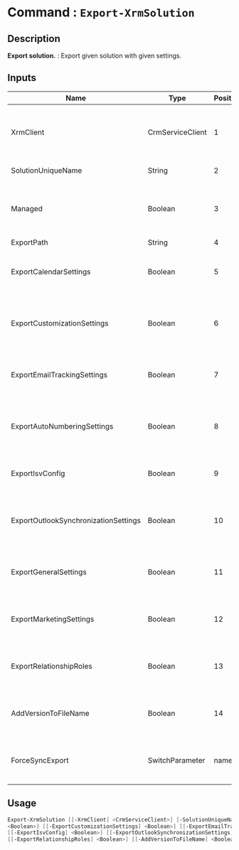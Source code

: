 ﻿# Command : `Export-XrmSolution` 

## Description

**Export solution.** : Export given solution with given settings.

## Inputs

Name|Type|Position|Required|Default|Description
----|----|--------|--------|-------|-----------
XrmClient|CrmServiceClient|1|false|$Global:XrmClient|Xrm connector initialized to target instance. Use latest one by default. (CrmServiceClient)
SolutionUniqueName|String|2|true||Solution unique name to export.
Managed|Boolean|3|false|False|Specify if solution should be export as managed or unmanaged. (Default: true = managed)
ExportPath|String|4|false|$env:TEMP|
ExportCalendarSettings|Boolean|5|false|False|Specify if exported solution should include Calendar settings (Default: false)
ExportCustomizationSettings|Boolean|6|false|False|Specify if exported solution should include Customization settings (Default: false)
ExportEmailTrackingSettings|Boolean|7|false|False|Specify if exported solution should include Email Tracking settings (Default: false)
ExportAutoNumberingSettings|Boolean|8|false|False|Specify if exported solution should include AutoNumbering settings (Default: false)
ExportIsvConfig|Boolean|9|false|False|Specify if exported solution should include Isv settings (Default: false)
ExportOutlookSynchronizationSettings|Boolean|10|false|False|Specify if exported solution should include Outlook Synchronization settings (Default: false)
ExportGeneralSettings|Boolean|11|false|False|Specify if exported solution should include General settings (Default: false)
ExportMarketingSettings|Boolean|12|false|False|Specify if exported solution should include Marketing settings (Default: false)
ExportRelationshipRoles|Boolean|13|false|False|Specify if exported solution should include RelationshipRoles (Default: false)
AddVersionToFileName|Boolean|14|false|False|Specify if solution version number should be added to file name. (Default: false)
ForceSyncExport|SwitchParameter|named|false|False|Specify if solution should be exported synchronously. (Default: false)


## Usage

```Powershell 
Export-XrmSolution [[-XrmClient] <CrmServiceClient>] [-SolutionUniqueName] <String> [[-Managed] <Boolean>] [[-ExportPath] <String>] [[-ExportCalendarSettings] 
<Boolean>] [[-ExportCustomizationSettings] <Boolean>] [[-ExportEmailTrackingSettings] <Boolean>] [[-ExportAutoNumberingSettings] <Boolean>] 
[[-ExportIsvConfig] <Boolean>] [[-ExportOutlookSynchronizationSettings] <Boolean>] [[-ExportGeneralSettings] <Boolean>] [[-ExportMarketingSettings] <Boolean>] 
[[-ExportRelationshipRoles] <Boolean>] [[-AddVersionToFileName] <Boolean>] [-ForceSyncExport] [<CommonParameters>]
``` 


